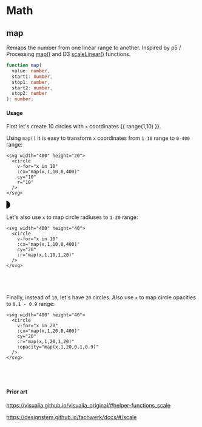 # Math

## map

Remaps the number from one linear range to another. Inspired by p5 / Processing [map()](https://p5js.org/reference/#/p5/map) and D3 [scaleLinear()](https://github.com/d3/d3-scale#scaleLinear) functions.

```ts
function map(
  value: number,
  start1: number,
  stop1: number,
  start2: number,
  stop2: number
): number;
```

#### Usage

First let's create 10 circles with `x` coordinates {{ range(1,10) }}.

Using `map()` it is easy to transform `x` coordinates from `1-10` range to `0-400` range:

```md{3-4}
<svg width="400" height="20">
  <circle
    v-for="x in 10"
    :cx="map(x,1,10,0,400)"
    cy="10"
    r="10"
  />
</svg>
```

<svg width="400" height="20">
  <circle
    v-for="x in 10"
    :cx="map(x,1,10,0,400)"
    cy="10"
    r="10"
  />
</svg>

Let's also use `x` to map circle radiuses to `1-20` range:

```md{6}
<svg width="400" height="40">
  <circle
    v-for="x in 10"
    :cx="map(x,1,10,0,400)"
    cy="20"
    :r="map(x,1,10,1,20)"
  />
</svg>
```

<svg width="400" height="40">
  <circle
    v-for="x in 10"
    :cx="map(x,1,10,0,400)"
    cy="20"
    :r="map(x,1,10,1,20)"
  />
</svg>

Finally, instead of `10`, let's have `20` circles. Also use `x` to map circle opacities to `0.1 - 0.9` range:

```md{3,7}
<svg width="400" height="40">
  <circle
    v-for="x in 20"
    :cx="map(x,1,20,0,400)"
    cy="20"
    :r="map(x,1,20,1,20)"
    :opacity="map(x,1,20,0.1,0.9)"
  />
</svg>
```

<svg width="400" height="40">
  <circle
    v-for="x in 20"
    :cx="map(x,1,20,0,400)"
    cy="20"
    :r="map(x,1,20,1,20)"
    :opacity="map(x,1,20,0.1,0.9)"
  />
</svg>

#### Prior art

https://visualia.github.io/visualia_original/#helper-functions_scale

https://designstem.github.io/fachwerk/docs/#/scale
